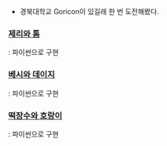 * 경북대학교 Goricon이 있길래 한 번 도전해봤다. 

### [제리와 톰](https://www.acmicpc.net/problem/16430)
  : 파이썬으로 구현    

### [베시와 데이지](https://www.acmicpc.net/problem/16431)
  : 파이썬으로 구현    

### [떡장수와 호랑이](https://www.acmicpc.net/problem/16432)
  : 파이썬으로 구현    

